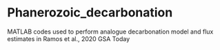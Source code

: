 # Phanerozoic_decarbonation
MATLAB codes used to perform analogue decarbonation model and flux estimates in Ramos et al., 2020 GSA Today
